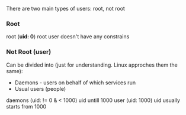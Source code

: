 There are two main types of users: root, not root

### Root
root (**uid: 0**)
root user doesn't have any constrains

### Not Root (user)
Can be divided into (just for understanding. Linux approches them the same):
- Daemons - users on behalf of which services run
- Usual users (people)

daemons (uid: != 0 & < 1000) uid untill 1000
user (uid: 1000) uid usually starts from 1000
